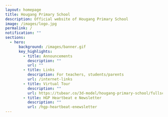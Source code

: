 ```yaml
---
layout: homepage
title: Hougang Primary School
description: Official website of Hougang Primary School
image: /images/logo.jpg
permalink: /
notification: ""
sections:
  - hero:
      background: /images/banner.gif
      key_highlights:
        - title: Announcements
          description: ""
          url: ""
        - title: Links
          description: For teachers, students/parents
          url: /internet-links
        - title: Virtual Tour
          description: ""
          url: https://tubear.co/3d-model/hougang-primary-school/fullscreen/
        - title: HGP Heartbeat e Newsletter
          description: ""
          url: /hgp-heartbeat-enewsletter
---
```

